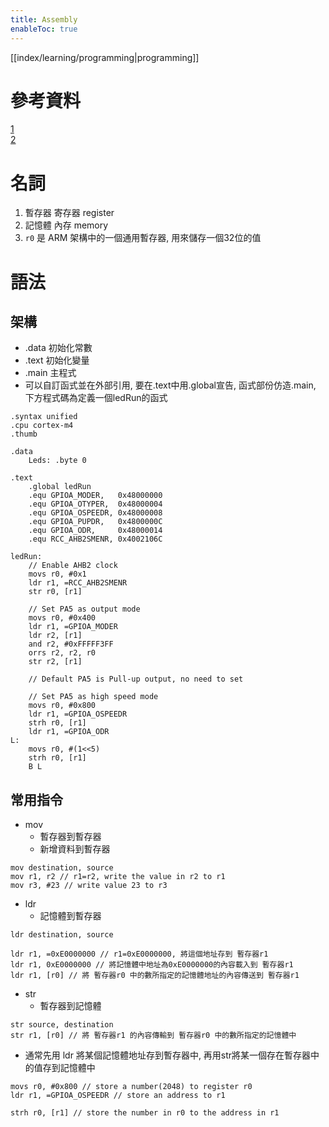 ```yaml
---
title: Assembly
enableToc: true
---
```

[[index/learning/programming|programming]]
# 參考資料
[1](http://godleon.blogspot.com/2008/01/machine-language-cpu-machine-language.html)  
[2](https://blog.csdn.net/horizontalview/article/details/50773740)  

# 名詞
1. 暫存器 寄存器 register
2. 記憶體 內存 memory
3. `r0` 是 ARM 架構中的一個通用暫存器, 用來儲存一個32位的值

# 語法
## 架構
- .data 初始化常數
- .text 初始化變量
- .main 主程式
- 可以自訂函式並在外部引用, 要在.text中用.global宣告, 函式部份仿造.main, 下方程式碼為定義一個ledRun的函式
```assembly
.syntax unified
.cpu cortex-m4
.thumb

.data
	Leds: .byte 0

.text
	.global ledRun
	.equ GPIOA_MODER,	0x48000000
	.equ GPIOA_OTYPER,	0x48000004
	.equ GPIOA_OSPEEDR, 0x48000008
	.equ GPIOA_PUPDR, 	0x4800000C
	.equ GPIOA_ODR, 	0x48000014
	.equ RCC_AHB2SMENR, 0x4002106C

ledRun:
	// Enable AHB2 clock
	movs r0, #0x1
	ldr r1, =RCC_AHB2SMENR
	str r0, [r1]

	// Set PA5 as output mode
	movs r0, #0x400
	ldr r1, =GPIOA_MODER
	ldr r2, [r1]
	and r2, #0xFFFFF3FF
	orrs r2, r2, r0
	str r2, [r1]

	// Default PA5 is Pull-up output, no need to set

	// Set PA5 as high speed mode
	movs r0, #0x800
	ldr r1, =GPIOA_OSPEEDR
	strh r0, [r1]
	ldr r1, =GPIOA_ODR
L:
	movs r0, #(1<<5)
	strh r0, [r1]
	B L
```
##  常用指令
- mov
	- 暫存器到暫存器
	- 新增資料到暫存器
```
mov destination, source
mov r1, r2 // r1=r2, write the value in r2 to r1 
mov r3, #23 // write value 23 to r3
```

- ldr
	- 記憶體到暫存器
```
ldr destination, source

ldr r1, =0xE0000000 // r1=0xE0000000, 將這個地址存到 暫存器r1 
ldr r1, 0xE0000000 // 將記憶體中地址為0xE0000000的內容載入到 暫存器r1
ldr r1, [r0] // 將 暫存器r0 中的數所指定的記憶體地址的內容傳送到 暫存器r1
```

- str
	- 暫存器到記憶體
```
str source, destination
str r1, [r0] // 將 暫存器r1 的內容傳輸到 暫存器r0 中的數所指定的記憶體中
```

- 通常先用 ldr 將某個記憶體地址存到暫存器中, 再用str將某一個存在暫存器中的值存到記憶體中
```
movs r0, #0x800 // store a number(2048) to register r0
ldr r1, =GPIOA_OSPEEDR // store an address to r1

strh r0, [r1] // store the number in r0 to the address in r1
```
